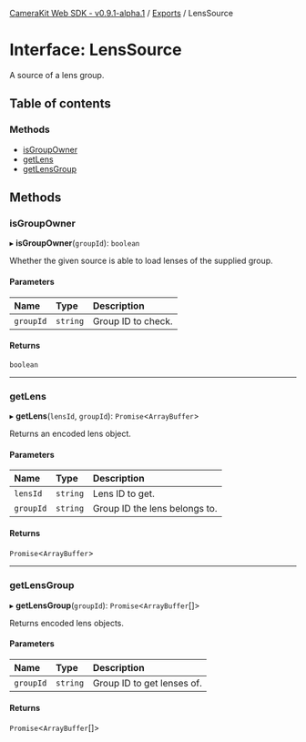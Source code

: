[CameraKit Web SDK - v0.9.1-alpha.1](../README.md) / [Exports](../modules.md) / LensSource

# Interface: LensSource

A source of a lens group.

## Table of contents

### Methods

- [isGroupOwner](LensSource.md#isgroupowner)
- [getLens](LensSource.md#getlens)
- [getLensGroup](LensSource.md#getlensgroup)

## Methods

### isGroupOwner

▸ **isGroupOwner**(`groupId`): `boolean`

Whether the given source is able to load lenses of the supplied group.

#### Parameters

| Name | Type | Description |
| :------ | :------ | :------ |
| `groupId` | `string` | Group ID to check. |

#### Returns

`boolean`

___

### getLens

▸ **getLens**(`lensId`, `groupId`): `Promise`<`ArrayBuffer`\>

Returns an encoded lens object.

#### Parameters

| Name | Type | Description |
| :------ | :------ | :------ |
| `lensId` | `string` | Lens ID to get. |
| `groupId` | `string` | Group ID the lens belongs to. |

#### Returns

`Promise`<`ArrayBuffer`\>

___

### getLensGroup

▸ **getLensGroup**(`groupId`): `Promise`<`ArrayBuffer`[]\>

Returns encoded lens objects.

#### Parameters

| Name | Type | Description |
| :------ | :------ | :------ |
| `groupId` | `string` | Group ID to get lenses of. |

#### Returns

`Promise`<`ArrayBuffer`[]\>
